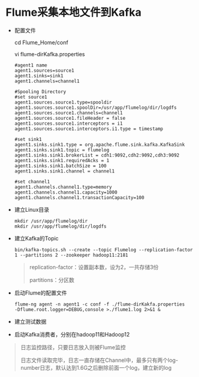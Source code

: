 # Flume采集本地文件到Kafka

- 配置文件

  cd Flume_Home/conf

  vi flume-dirKafka.properties

  ```properties
  #agent1 name
  agent1.sources=source1
  agent1.sinks=sink1
  agent1.channels=channel1
  
  #Spooling Directory
  #set source1
  agent1.sources.source1.type=spooldir
  agent1.sources.source1.spoolDir=/usr/app/flumelog/dir/logdfs
  agent1.sources.source1.channels=channel1
  agent1.sources.source1.fileHeader = false
  agent1.sources.source1.interceptors = i1
  agent1.sources.source1.interceptors.i1.type = timestamp
  
  #set sink1
  agent1.sinks.sink1.type = org.apache.flume.sink.kafka.KafkaSink
  agent1.sinks.sink1.topic = flumelog
  agent1.sinks.sink1.brokerList = cdh1:9092,cdh2:9092,cdh3:9092
  agent1.sinks.sink1.requiredAcks = 1
  agent1.sinks.sink1.batchSize = 100
  agent1.sinks.sink1.channel = channel1
  
  #set channel1
  agent1.channels.channel1.type=memory
  agent1.channels.channel1.capacity=1000
  agent1.channels.channel1.transactionCapacity=100
  ```

- 建立Linux目录

  ```
  mkdir /usr/app/flumelog/dir
  mkdir /usr/app/flumelog/dir/logdfs
  ```

- 建立Kafka的Topic

  ```
  bin/kafka-topics.sh --create --topic Flumelog --replication-factor 1 --partitions 2 --zookeeper hadoop11:2181
  ```

  > replication-factor：设置副本数，设为2，一共存储3份
  >
  > partitions：分区数

- 启动Flume的配置文件

  ```
  flume-ng agent -n agent1 -c conf -f ./flume-dirKakfa.properties
  -Dflume.root.logger=DEBUG,console >./flume1.log 2>&1 &
  ```

- 建立测试数据

- 启动Kafka消费者，分别在hadoop11和Hadoop12

> 日志监控路径，只要日志放入则被Flume监控
>
> 日志文件读取完毕，日志一直存储在Channel中，最多只有两个log-number日志，默认达到1.6G之后删除前面一个log，建立新的log